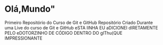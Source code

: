 # Olá,Mundo"
Primeiro Repositório do Curso de Git e GitHub
Repositório Criado Durante uma Live do curso de Git e GitHub
eSTA lINHA EU aDICIONEI dIRETAMENTE PELO eDOTORZINHO DE CÓDIGO DENTRO DO gIThu(QUE IMPRESSIONANTE
